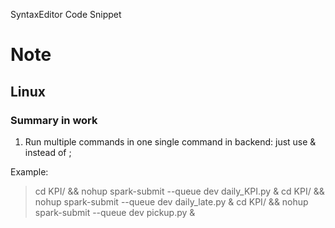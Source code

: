SyntaxEditor Code Snippet

# Note 
## Linux 
### Summary in work  

1. Run multiple commands in one single command in backend:
just use & instead of ;

Example:
>cd KPI/ && nohup spark-submit --queue dev daily_KPI.py & cd KPI/ && nohup spark-submit --queue dev daily_late.py & cd KPI/ && nohup spark-submit --queue dev pickup.py &

